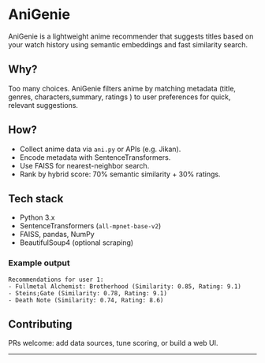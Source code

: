 ﻿# AniGenie 

AniGenie is a lightweight anime recommender that suggests titles based on your watch history using semantic embeddings and fast similarity search.

## Why?

Too many choices. AniGenie filters anime by matching metadata (title, genres, characters,summary, ratings ) to user preferences for quick, relevant suggestions.

## How?

- Collect anime data via `ani.py` or APIs (e.g. Jikan).
- Encode metadata with SentenceTransformers.
- Use FAISS for nearest-neighbor search.
- Rank by hybrid score: 70% semantic similarity + 30% ratings.

## Tech stack

- Python 3.x
- SentenceTransformers (`all-mpnet-base-v2`)
- FAISS, pandas, NumPy
- BeautifulSoup4 (optional scraping)

### Example output

```
Recommendations for user 1:
- Fullmetal Alchemist: Brotherhood (Similarity: 0.85, Rating: 9.1)
- Steins;Gate (Similarity: 0.78, Rating: 9.1)
- Death Note (Similarity: 0.74, Rating: 8.6)
```

## Contributing

PRs welcome: add data sources, tune scoring, or build a web UI.

---

